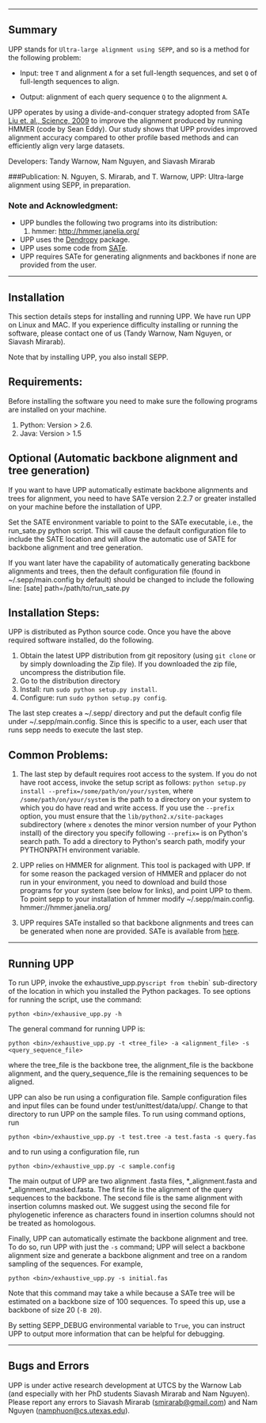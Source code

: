 ------------------------------------
Summary
------------------------------------

UPP stands for `Ultra-large alignment using SEPP`, and so is a method for the following problem:

- Input: tree `T` and alignment `A` for a set full-length sequences, and set `Q` of full-length sequences to align.

- Output: alignment of each query sequence `Q` to the alignment `A`.

UPP operates by using a divide-and-conquer strategy adopted from SATe [Liu et. al., Science, 2009](http://www.sciencemag.org/content/324/5934/1561.abstract) to improve the alignment produced by running HMMER (code by Sean Eddy). Our study shows that UPP provides improved alignment accuracy compared to other profile based methods and can efficiently align very large datasets.

Developers: Tandy Warnow, Nam Nguyen, and Siavash Mirarab

###Publication:
N. Nguyen, S. Mirarab, and T. Warnow, UPP: Ultra-large alignment using SEPP, in preparation.

### Note and Acknowledgment: 
- UPP bundles the following two programs into its distribution:
  1. hmmer: http://hmmer.janelia.org/
- UPP uses the [Dendropy](http://pythonhosted.org/DendroPy/) package. 
- UPP uses some code from [SATe](http://phylo.bio.ku.edu/software/sate/sate.html).
- UPP requires SATe for generating alignments and backbones if none are provided from the user.

-------------------------------------
Installation
-------------------------------------
This section details steps for installing and running UPP. We have run UPP on Linux and MAC. If you experience difficulty installing or running the software, please contact one of us (Tandy Warnow, Nam Nguyen, or Siavash Mirarab).

Note that by installing UPP, you also install SEPP.

Requirements:
-------------------
Before installing the software you need to make sure the following programs are installed on your machine.

1. Python: Version > 2.6. 
2. Java: Version > 1.5

Optional (Automatic backbone alignment and tree generation)
-------------------
If you want to have UPP automatically estimate backbone alignments and trees for alignment, you need to have SATe version 2.2.7 or greater installed on your machine before the installation of UPP.

Set the SATE environment variable to point to the SATe executable, i.e., the run_sate.py python script.  This will cause the default configuration file to include the SATE location and will allow the automatic use of SATE for backbone alignment and tree generation.

If you want later have the capability of automatically generating backbone alignments and trees, then the default configuration file (found in ~/.sepp/main.config by default) should be changed to include the following line:
[sate]
path=/path/to/run_sate.py


Installation Steps:
-------------------
UPP is distributed as Python source code. Once you have the above required software installed, do the following. 

1. Obtain the latest UPP distribution from git repository (using `git clone` or by simply downloading the Zip file). If you downloaded the zip file, uncompress the distribution file.
2. Go to the distribution directory
3. Install: run `sudo python setup.py install`. 
4. Configure: run `sudo python setup.py config`. 

The last step creates a ~/.sepp/ directory and put the default config file under ~/.sepp/main.config. Since this is specific to a user, each user that runs sepp needs to execute the last step. 

Common Problems:
-------------------
1. The last step by default requires root access to the system. If you do not have root access, invoke the setup script as follows: `python setup.py install --prefix=/some/path/on/your/system`, where `/some/path/on/your/system` is the path to a directory on your system to which you do have read and write access. If you use the `--prefix` option, you must ensure that the `lib/python2.x/site-packages` subdirectory (where `x` denotes the minor version number of your Python install) of the directory you specify following `--prefix=` is on Python's search path. To add a directory to Python's search path, modify your PYTHONPATH environment variable.

2. UPP relies on HMMER for alignment. This tool is packaged with UPP. If for some reason the packaged version of HMMER and pplacer do not run in your environment, you need to download and build those programs for your system (see below for links), and point UPP to them. To point sepp to your installation of hmmer modify ~/.sepp/main.config. 
   hmmer://hmmer.janelia.org/

3. UPP requires SATe installed so that backbone alignments and trees can be generated when none are provided.  SATe is available from [here](http://phylo.bio.ku.edu/software/sate/sate.html).

---------------------------------------------
Running UPP
---------------------------------------------
To run UPP, invoke the exhaustive_upp.py` script from the `bin` sub-directory of the location in which you installed the Python packages. To see options for running the script, use the command:

`python <bin>/exhausive_upp.py -h`

The general command for running UPP is:

`python <bin>/exhaustive_upp.py -t <tree_file> -a <alignment_file> -s <query_sequence_file>`

where the tree_file is the backbone tree, the alignment_file is the backbone alignment, and the query_sequence_file is the remaining sequences to be aligned.

UPP can also be run using a configuration file. Sample configuration files and input files can be found under test/unittest/data/upp/. Change to that directory to run UPP on the sample files. To run using command options, run

`python <bin>/exhaustive_upp.py -t test.tree -a test.fasta -s query.fas`

and to run using a configuration file, run

`python <bin>/exhaustive_upp.py -c sample.config`

The main output of UPP are two alignment .fasta files, *_alignment.fasta and *_alignment_masked.fasta.  The first file is the alignment of the query sequences to the backbone.  The second file is the same alignment with insertion columns masked out.  We suggest using the second file for phylogenetic inference as characters found in insertion columns should not be treated as homologous. 

Finally, UPP can automatically estimate the backbone alignment and tree.  To do so, run UPP with just the `-s` command; UPP will select a backbone alignment size and generate a backbone alignment and tree on a random sampling of the sequences.  For example, 

`python <bin>/exhaustive_upp.py -s initial.fas`

Note that this command may take a while because a SATe tree will be estimated on a backbone size of 100 sequences.  To speed this up, use a backbone of size 20 (`-B 20`).

By setting SEPP_DEBUG environmental variable to `True`, you can instruct UPP to output more information that can be helpful for debugging.  

---------------------------------------------
Bugs and Errors
---------------------------------------------
UPP is under active research development at UTCS by the Warnow Lab (and especially with her PhD students Siavash Mirarab and Nam Nguyen). Please report any errors to Siavash Mirarab (smirarab@gmail.com) and Nam Nguyen (namphuon@cs.utexas.edu).

